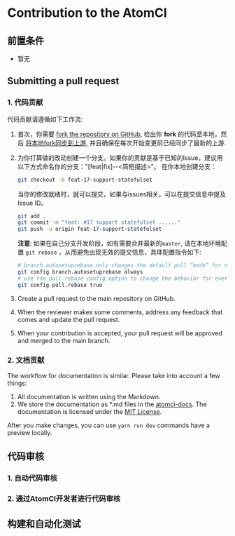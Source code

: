 # Contribution to the AtomCI

## 前置条件
* 暂无

## Submitting a pull request


### 1. 代码贡献
代码贡献请遵循如下工作流:
1. 首次，你需要 [fork the repository on GitHub](https://github.com/go-atomci/atomci), 检出你 __fork__ 的代码至本地，然后 [将本地fork同步到上游](https://docs.github.com/cn/pull-requests/collaborating-with-pull-requests/working-with-forks/syncing-a-fork), 并且确保在每次开始变更前已经同步了最新的上游. 

2. 为你打算做的改动创建一个分支。如果你的贡献是基于已知的Issue，建议用以下方式命名你的分支："[feat|fix]-<issue-id>-<简短描述>"。
   在你本地创建分支：
   ```sh
   git checkout -b feat-17-support-statefulset
   ```

   当你的修改就绪时，就可以提交，如果与issues相关，可以在提交信息中提及Issue ID。

   ```sh
   git add .
   git commit -m "feat: #17 support statefulset ......"
   git push -u origin feat-17-support-statefulset
   ```

   __注意__: 如果在自己分支开发阶段，如有需要合并最新的`master`, 请在本地环境配置 `git rebase` ，从而避免出现无效的提交信息，具体配置指令如下: 

   ```sh
   # branch.autosetuprebase only changes the default pull “mode” for new branches that have an upstream to track. 
   git config branch.autosetuprebase always
   # use the pull.rebase config option to change the behavior for every git pull (instead of only newly-created branches)
   git config pull.rebase true
   ```

3. Create a pull request to the main repository on GitHub.
4. When the reviewer makes some comments, address any feedback that comes and update the pull request.
5. When your contribution is accepted, your pull request will be approved and merged to the main branch.

### 2. 文档贡献

The workflow for documentation is similar. Please take into account a few things:

1. All documentation is written using the Markdown.
2. We store the documentation as *.md files in the [atomci-docs](https://github.com/go-atomci/atomci-press). The documentation is licensed under the [MIT License](https://github.com/go-atomci/atomci-press/blob/master/LICENSE).

After you make changes, you can use `yarn run dev` commands have a preview locally. 


## 代码审核

### 1. 自动代码审核

### 2. 通过AtomCI开发者进行代码审核


## 构建和自动化测试